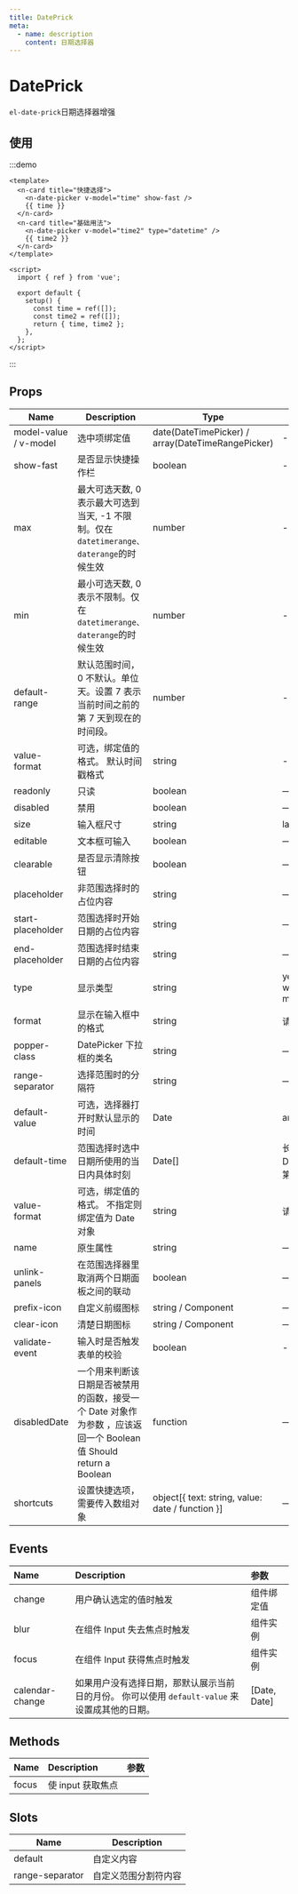 ```yaml
---
title: DatePrick
meta:
  - name: description
    content: 日期选择器
---
```


# DatePrick

`el-date-prick`日期选择器增强

## 使用

:::demo

```vue
<template>
  <n-card title="快捷选择">
    <n-date-picker v-model="time" show-fast />
    {{ time }}
  </n-card>
  <n-card title="基础用法">
    <n-date-picker v-model="time2" type="datetime" />
    {{ time2 }}
  </n-card>
</template>

<script>
  import { ref } from 'vue';

  export default {
    setup() {
      const time = ref([]);
      const time2 = ref([]);
      return { time, time2 };
    },
  };
</script>
```

:::

## Props

| Name | Description | Type | Options | Default |
| --- | --- | --- | --- | --- |
| model-value / v-model | 选中项绑定值 | date(DateTimePicker) / array(DateTimeRangePicker) | - | - |
| show-fast | 是否显示快捷操作栏 | boolean | - | false |
| max | 最大可选天数, 0 表示最大可选到当天, -1 不限制。仅在`datetimerange、daterange`的时候生效 | number | - | 0 |
| min | 最小可选天数, 0 表示不限制。仅在`datetimerange、daterange`的时候生效 | number | - | 0 |
| default-range | 默认范围时间，0 不默认。单位天。设置 7 表示当前时间之前的第 7 天到现在的时间段。 | number | - | 0 |
| value-format | 可选，绑定值的格式。 默认时间戳格式 | string | - | X |
| readonly | 只读 | boolean | — | false |
| disabled | 禁用 | boolean | — | false |
| size | 输入框尺寸 | string | large/medium/small/mini | large |
| editable | 文本框可输入 | boolean | — | true |
| clearable | 是否显示清除按钮 | boolean | — | true |
| placeholder | 非范围选择时的占位内容 | string | — | — |
| start-placeholder | 范围选择时开始日期的占位内容 | string | — | — |
| end-placeholder | 范围选择时结束日期的占位内容 | string | — | — |
| type | 显示类型 | string | year/month/date/dates/datetime/ week/datetimerange/daterange/ monthrange | date |
| format | 显示在输入框中的格式 | string | 请查看 [date formats](https://element-plus.gitee.io/en-US/component/date-picker.html#date-formats) | YYYY-MM-DD |
| popper-class | DatePicker 下拉框的类名 | string | — | — |
| range-separator | 选择范围时的分隔符 | string | — | '-' |
| default-value | 可选，选择器打开时默认显示的时间 | Date | anything accepted by `new Date()` | — |
| default-time | 范围选择时选中日期所使用的当日内具体时刻 | Date[] | 长度为 2 的数组，每一项都是 Date 对象。 第一项是起始日期，第二项是终止日期 | — |
| value-format | 可选，绑定值的格式。 不指定则绑定值为 Date 对象 | string | 请查阅 [date formats](https://element-plus.gitee.io/en-US/component/date-picker.html#date-formats) | — |
| name | 原生属性 | string | — | — |
| unlink-panels | 在范围选择器里取消两个日期面板之间的联动 | boolean | — | false |
| prefix-icon | 自定义前缀图标 | string / Component | — | Date |
| clear-icon | 清楚日期图标 | string / Component | — | CircleClose |
| validate-event | 输入时是否触发表单的校验 | boolean | - | true |
| disabledDate | 一个用来判断该日期是否被禁用的函数，接受一个 Date 对象作为参数 ，应该返回一个 Boolean 值 Should return a Boolean | function | — | — |
| shortcuts | 设置快捷选项，需要传入数组对象 | object[{ text: string, value: date / function }] | — | — |

## Events

| Name | Description | 参数 |
| :-- | :-- | :-- |
| change | 用户确认选定的值时触发 | 组件绑定值 |
| blur | 在组件 Input 失去焦点时触发 | 组件实例 |
| focus | 在组件 Input 获得焦点时触发 | 组件实例 |
| calendar-change | 如果用户没有选择日期，那默认展示当前日的月份。 你可以使用 `default-value` 来设置成其他的日期。 | [Date, Date] |

## Methods

| Name  | Description       | 参数 |
| :---- | :---------------- | :--- |
| focus | 使 input 获取焦点 |      |

## Slots

| Name            | Description          |
| --------------- | -------------------- |
| default         | 自定义内容           |
| range-separator | 自定义范围分割符内容 |
